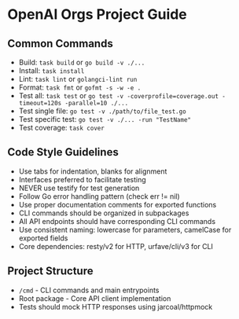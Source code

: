 # OpenAI Orgs Project Guide

## Common Commands
- Build: `task build` or `go build -v ./...`
- Install: `task install` 
- Lint: `task lint` or `golangci-lint run`
- Format: `task fmt` or `gofmt -s -w -e .`
- Test all: `task test` or `go test -v -coverprofile=coverage.out -timeout=120s -parallel=10 ./...`
- Test single file: `go test -v ./path/to/file_test.go`
- Test specific test: `go test -v ./... -run "TestName"`
- Test coverage: `task cover`

## Code Style Guidelines
- Use tabs for indentation, blanks for alignment
- Interfaces preferred to facilitate testing
- NEVER use testify for test generation
- Follow Go error handling pattern (check err != nil)
- Use proper documentation comments for exported functions
- CLI commands should be organized in subpackages
- All API endpoints should have corresponding CLI commands
- Use consistent naming: lowercase for parameters, camelCase for exported fields
- Core dependencies: resty/v2 for HTTP, urfave/cli/v3 for CLI

## Project Structure
- `/cmd` - CLI commands and main entrypoints
- Root package - Core API client implementation
- Tests should mock HTTP responses using jarcoal/httpmock
